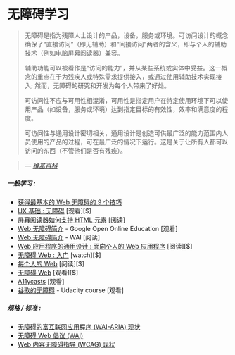 # 无障碍学习

> 无障碍是指为残障人士设计的产品，设备，服务或环境。可访问设计的概念确保了“直接访问”（即无辅助）和“间接访问”两者的含义，即与个人的辅助技术（例如电脑屏幕阅读器）兼容。
>
>辅助功能可以被看作是“访问的能力”，并从某些系统或实体中受益。这一概念的重点在于为残疾人或特殊需求提供接入，或通过使用辅助技术实现接入; 然而，无障碍的研究和开发为每个人带来了好处。
>
>可访问性不应与可用性相混淆，可用性是指定用户在特定使用环境下可以使用产品（如设备，服务或环境）达到指定目标的有效性，效率和满意度的程度。
>
>可访问性与通用设计密切相关，通用设计是创造可供最广泛的能力范围内人员使用的产品的过程，可在最广泛的情况下运行。这是关于让所有人都可以访问的东西（不管他们是否有残疾）。

><cite>&#8212; [维基百科](https://en.wikipedia.org/wiki/Accessibility)</cite>

##### 一般学习 :

* [获得最基本的 Web 无障碍的 9 个技巧 ](https://medium.com/@realabhijeet4u/9-tips-to-get-bare-minimum-of-web-accessibility-739899a9437c)
* [UX 基础 : 无障碍](http://www.lynda.com/Accessibility-tutorials/Foundations-UX-Accessibility/435008-2.html) [观看][$]
* [屏幕阅读器如何支持 HTML 元素](http://thepaciellogroup.github.io/AT-browser-tests/?utm_source=html5weekly&utm_medium=email) [阅读]
* [Web 无障碍简介](https://webaccessibility.withgoogle.com/course) - Google Open Online Education [观看]
* [Web 无障碍简介](https://www.w3.org/WAI/intro/accessibility.php) - WAI [阅读]
* [Web 应用程序的通用设计 :  面向个人的 Web 应用程序](http://www.amazon.com/Universal-Design-Web-Applications-Everyone/dp/0596518730/ref=sr_1_1) [阅读][$]
* [ 无障碍 Web : 入门](http://www.pluralsight.com/courses/web-accessibility-getting-started) [watch][$]
* [每个人的 Web](http://rosenfeldmedia.com/books/a-web-for-everyone/) [阅读][$]
* [无障碍 Web](https://frontendmasters.com/workshops/accessibility/) [观看][$]
* [A11ycasts](https://www.youtube.com/playlist?list=PLNYkxOF6rcICWx0C9LVWWVqvHlYJyqw7g) [观看]
* [谷歌的无障碍](https://www.udacity.com/course/web-accessibility--ud891) - Udacity course [观看] 

##### 规格 / 标准 :

* [无障碍的富互联网应用程序  (WAI-ARIA) 现状](http://www.w3.org/standards/techs/aria#w3c_all)
* [无障碍 Web 倡议 (WAI)](http://www.w3.org/WAI/)
* [Web 内容无障碍指导  (WCAG)  现状](http://www.w3.org/standards/techs/wcag#w3c_all)
